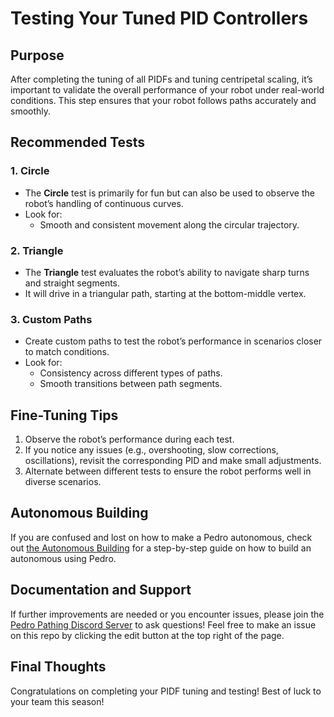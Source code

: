 # Testing Your Tuned PID Controllers #

## Purpose ##

After completing the tuning of all PIDFs and tuning centripetal scaling, it’s important to validate the overall performance of your robot under real-world conditions. This step ensures that your robot follows paths accurately and smoothly.



## Recommended Tests ##

### 1. Circle ###
- The **Circle** test is primarily for fun but can also be used to observe the robot’s handling of continuous curves.
- Look for:
    - Smooth and consistent movement along the circular trajectory.

### 2. Triangle ###
- The **Triangle** test evaluates the robot’s ability to navigate sharp turns and straight segments.
- It will drive in a triangular path, starting at the bottom-middle vertex.

### 3. Custom Paths ###
- Create custom paths to test the robot’s performance in scenarios closer to match conditions.
- Look for:
    - Consistency across different types of paths.
    - Smooth transitions between path segments.



## Fine-Tuning Tips ##

1. Observe the robot’s performance during each test.
2. If you notice any issues (e.g., overshooting, slow corrections, oscillations), revisit the corresponding PID and make small adjustments.
3. Alternate between different tests to ensure the robot performs well in diverse scenarios.



## Autonomous Building ##
If you are confused and lost on how to make a Pedro autonomous, check out [the Autonomous Building](../examples/buildauto.md) for a step-by-step guide on how to build an autonomous using Pedro.

## Documentation and Support ##

If further improvements are needed or you encounter issues, please join the [Pedro Pathing Discord Server](https://discord.gg/2GfC4qBP5s) to ask questions!
Feel free to make an issue on this repo by clicking the edit button at the top right of the page.



## Final Thoughts

Congratulations on completing your PIDF tuning and testing! Best of luck to your team this season!
